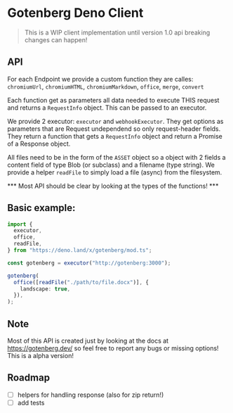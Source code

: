 # Gotenberg Deno Client

> This is a WIP client implementation until version 1.0 api breaking changes can
> happen!

## API

For each Endpoint we provide a custom function they are calles: `chromiumUrl`,
`chromiumHTML`, `chromiumMarkdown`, `office`, `merge`, `convert`

Each function get as parameters all data needed to execute THIS request and
returns a `RequestInfo` object. This can be passed to an executor.

We provide 2 executor: `executor` and `webhookExecutor`. They get options as
parameters that are Request undependend so only request-header fields. They
return a function that gets a `RequestInfo` object and return a Promise of a
Response object.

All files need to be in the form of the `ASSET` object so a object with 2 fields
a content field of type Blob (or subclass) and a filename (type string). We
provide a helper `readFile` to simply load a file (async) from the filesystem.

*** Most API should be clear by looking at the types of the functions! ***

## Basic example:

```ts
import {
  executor,
  office,
  readFile,
} from "https://deno.land/x/gotenberg/mod.ts";

const gotenberg = executor("http://gotenberg:3000");

gotenberg(
  office([readFile("./path/to/file.docx")], {
    landscape: true,
  }),
);
```

## Note

Most of this API is created just by looking at the docs at
https://gotenberg.dev/ so feel free to report any bugs or missing options! This
is a alpha version!

## Roadmap

- [ ] helpers for handling response (also for zip return!)
- [ ] add tests
